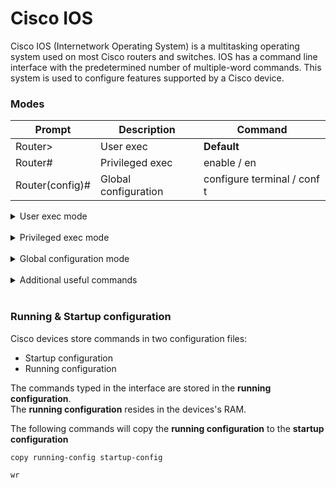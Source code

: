 # Cisco IOS

Cisco IOS (Internetwork Operating System) is a multitasking operating system used on most Cisco routers and switches.
IOS has a command line interface with the predetermined number of multiple-word commands.
This system is used to configure features supported by a Cisco device.

### Modes

| Prompt          | Description          | Command                     |
| --------------- | -------------------- | --------------------------- |
| Router>         | User exec            | **Default**                 |
| Router#         | Privileged exec      | enable / en                 |
| Router(config)# | Global configuration | configure terminal / conf t |

<details>
<summary>User exec mode</summary>
<br>

| Command    | Description                         |
| ---------- | ----------------------------------- |
| <1-99>     | Session number to resume            |
| connect    | Open a terminal connection          |
| disable    | Turn off privileged commands        |
| disconnect | Disconnect existing connection      |
| enable     | Privileged mode                     |
| exit       | Exit from the EXEC                  |
| logout     | Exit from the EXEC                  |
| ping       | Send echo messages                  |
| resume     | Resume an active network connection |
| show       | Show running system information     |
| ssh        | SSH client connection               |
| telnet     | Telnet connection                   |
| terminal   | Set terminal line parameters        |
| traceroute | Trace route to destination          |

</details><br>

<details>
<summary>Privileged exec mode</summary>
<br>

| Command    | Description                                                 |
| ---------- | ----------------------------------------------------------- |
| <1-99>     | Session number to resume                                    |
| auto       | Exec level Automation                                       |
| clear      | Reset functions                                             |
| clock      | Manage the system clock                                     |
| configure  | Enter configuration mode                                    |
| connect    | Open a terminal connection                                  |
| copy       | Copy from one file to another                               |
| debug      | Debugging functions (see also 'undebug')                    |
| delete     | Delete a file                                               |
| dir        | List files on a filesystem                                  |
| disable    | Turn off privileged commands                                |
| disconnect | Disconnect an existing network connection                   |
| enable     | Turn on privileged commands                                 |
| erase      | Erase a filesystem                                          |
| exit       | Exit from the EXEC                                          |
| logout     | Exit from the EXEC                                          |
| mkdir      | Create new directory                                        |
| more       | Display the contents of a file                              |
| no         | Disable debugging information                               |
| ping       | Send echo messages                                          |
| reload     | Halt and perform a cold restart                             |
| resume     | Resume an active network connection                         |
| rmdir      | Remove existing directory                                   |
| send       | Send a message to other tty lines                           |
| setup      | Run the SETUP command facility                              |
| show       | Show running system information                             |
| ssh        | Open a secure shell client connection                       |
| telnet     | Open a telnet connection                                    |
| terminal   | Set terminal line parameters                                |
| traceroute | Trace route to destination                                  |
| undebug    | Disable debugging functions (see also 'debug')              |
| vlan       | Configure VLAN parameters                                   |
| write      | Write running configuration to memory, network, or terminal |

</details><br>

<details>
<summary>Global configuration mode</summary>
<br>

| Command           | Description                                      |
| ----------------- | ------------------------------------------------ |
| aaa               | Authentication, Authorization and Accounting.    |
| access-list       | Add an access list entry                         |
| banner            | Define a login banner                            |
| bba-group         | Configure BBA Group                              |
| boot              | Modify system boot parameters                    |
| cdp               | Global CDP configuration subcommands             |
| class-map         | Configure Class Map                              |
| clock             | Configure time-of-day clock                      |
| config-register   | Define the configuration register                |
| crypto            | Encryption module                                |
| default           | Set a command to its defaults                    |
| do                | To run exec commands in config mode              |
| dot11             | IEEE 802.11 config commands                      |
| enable            | Modify enable password parameters                |
| end               | Exit from configure mode                         |
| exit              | Exit from configure mode                         |
| flow              | Global Flow configuration subcommands            |
| hostname          | Set system's network name                        |
| interface         | Select an interface to configure                 |
| ip                | Global IP configuration subcommands              |
| ipv6              | Global IPv6 configuration commands               |
| key               | Key management                                   |
| license           | Configure license features                       |
| line              | Configure a terminal line                        |
| lldp              | Global LLDP configuration subcommands            |
| logging           | Modify message logging facilities                |
| login             | Enable secure login checking                     |
| mac-address-table | Configure the MAC address table                  |
| no                | Negate a command or set its defaults             |
| ntp               | Configure NTP                                    |
| parameter-map     | parameter map                                    |
| parser            | Configure parser                                 |
| policy-map        | Configure QoS Policy Map                         |
| port-channel      | EtherChannel configuration                       |
| priority-list     | Build a priority list                            |
| privilege         | Command privilege parameters                     |
| queue-list        | Build a custom queue list                        |
| router            | Enable a routing process                         |
| secure            | Secure image and configuration archival commands |
| security          | Infra Security CLIs                              |
| service           | Modify use of network based services             |
| snmp-server       | Modify SNMP engine parameters                    |
| spanning-tree     | Spanning Tree Subsystem                          |
| tacacs-server     | Modify TACACS query parameters                   |
| username          | Establish User Name Authentication               |
| vpdn              | Virtual Private Dialup Network                   |
| vpdn-group        | VPDN group configuration                         |
| zone              | FW with zoning                                   |
| zone-pair         | Zone pair command                                |

Beginning with IOS 12.3, **privileged exec mode** commands can be executed within **global configuration mode** and its submodes with the `do` keyword.

</details><br>

<details>
<summary>Additional useful commands</summary>
<br>

| Command                                                     | Description                                | Mode       |
| ----------------------------------------------------------- | ------------------------------------------ | ---------- |
| ?                                                           | Available commands (help)                  | all        |
| show history                                                | Show command history                       | all        |
| show version **/** sh ver                                   | Show software version                      | #          |
| hostname <value> **/** host <value>                         | Hostname configuration                     | config     |
| copy running-config startup-config **/** wr                 | Save configuration                         | #          |
| show ip interface brief                                     | Show current interface configuration       | #          |
| show running-config                                         | Show current configuration                 | #          |
| show cdp neighbors                                          | CDP neighbors                              | #          |
| show arp                                                    | Show ARP table                             | #          |
| int g0/0/0                                                  | Configure interface GE 0/0/0               |            |
| interface GigabitEthernet 0/0/0                             | Configure interface GE 0/0/0               |            |
| interface range g1/0/1 - 3                                  | Configure interface range GE 1/0/1 - 1/0/3 |            |
| no shut **/** no shutdown                                   | No shutdown                                |            |
| no ip address                                               | Remove configure ip address from interface | config-if# |
| ip domain-lookup                                            |                                            |            |
| ip name-server <ip_address>                                 | Set IP name server                         |            |
| ip default gateway <ip_address>                             | Default Gateway                            | config     |
| monitor session 1 source interface gigabitEthernet 0/0      | Copy traffic from source interface         | config     |
| montior session 1 destination interface gigabitEthernet 0/0 | Duplicate traffic to destination interface | config     |
| debug ip icmp                                               | Debug ICMP messages                        | #          |

### Password

| Command                     | Description                | Mode   |
| --------------------------- | -------------------------- | ------ |
| enable password <password>  | Enable password            | config |
| service password-encryption | Enable password encryption | config |
| enable secret <password>    | Enable secret password     | config |

</details><br>

### Running & Startup configuration

Cisco devices store commands in two configuration files:

- Startup configuration
- Running configuration

The commands typed in the interface are stored in the **running configuration**.<br>
The **running configuration** resides in the devices's RAM.

The following commands will copy the **running configuration** to the **startup configuration**

```
copy running-config startup-config
```

```
wr
```
